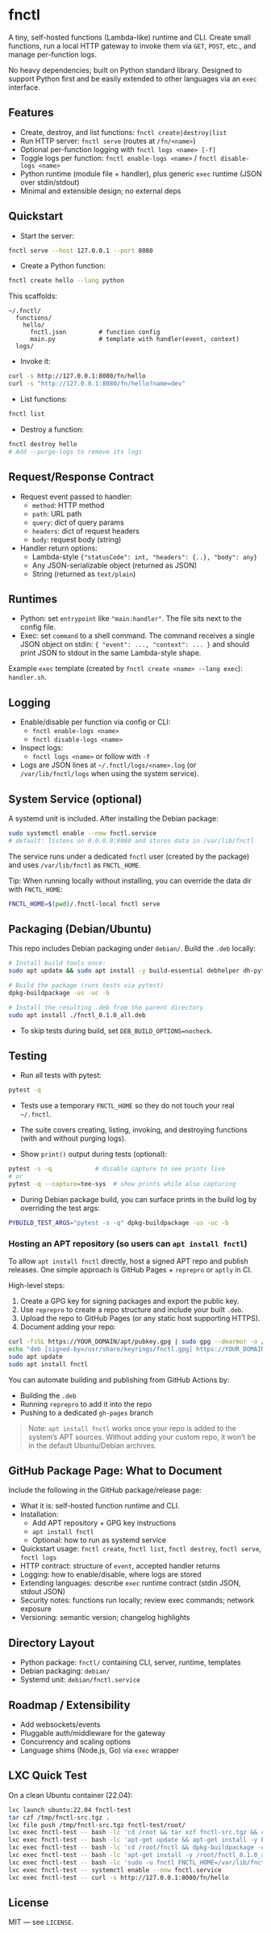 # fnctl

A tiny, self-hosted functions (Lambda-like) runtime and CLI. Create small functions, run a local HTTP gateway to invoke them via `GET`, `POST`, etc., and manage per-function logs.

No heavy dependencies; built on Python standard library. Designed to support Python first and be easily extended to other languages via an `exec` interface.

## Features

- Create, destroy, and list functions: `fnctl create|destroy|list`
- Run HTTP server: `fnctl serve` (routes at `/fn/<name>`)
- Optional per-function logging with `fnctl logs <name> [-f]`
- Toggle logs per function: `fnctl enable-logs <name>` / `fnctl disable-logs <name>`
- Python runtime (module file + handler), plus generic `exec` runtime (JSON over stdin/stdout)
- Minimal and extensible design; no external deps

## Quickstart

- Start the server:

```bash
fnctl serve --host 127.0.0.1 --port 8080
```

- Create a Python function:

```bash
fnctl create hello --lang python
```

This scaffolds:

```
~/.fnctl/
  functions/
    hello/
      fnctl.json         # function config
      main.py            # template with handler(event, context)
  logs/
```

- Invoke it:

```bash
curl -s http://127.0.0.1:8080/fn/hello
curl -s "http://127.0.0.1:8080/fn/hello?name=dev"
```

- List functions:

```bash
fnctl list
```

- Destroy a function:

```bash
fnctl destroy hello
# Add --purge-logs to remove its logs
```

## Request/Response Contract

- Request event passed to handler:
  - `method`: HTTP method
  - `path`: URL path
  - `query`: dict of query params
  - `headers`: dict of request headers
  - `body`: request body (string)
- Handler return options:
  - Lambda-style `{"statusCode": int, "headers": {..}, "body": any}`
  - Any JSON-serializable object (returned as JSON)
  - String (returned as `text/plain`)

## Runtimes

- Python: set `entrypoint` like `"main:handler"`. The file sits next to the config file.
- Exec: set `command` to a shell command. The command receives a single JSON object on stdin: `{ "event": ..., "context": ... }` and should print JSON to stdout in the same Lambda-style shape.

Example `exec` template (created by `fnctl create <name> --lang exec`): `handler.sh`.

## Logging

- Enable/disable per function via config or CLI:
  - `fnctl enable-logs <name>`
  - `fnctl disable-logs <name>`
- Inspect logs:
  - `fnctl logs <name>` or follow with `-f`
- Logs are JSON lines at `~/.fnctl/logs/<name>.log` (or `/var/lib/fnctl/logs` when using the system service).

## System Service (optional)

A systemd unit is included. After installing the Debian package:

```bash
sudo systemctl enable --now fnctl.service
# default: listens on 0.0.0.0:8080 and stores data in /var/lib/fnctl
```

The service runs under a dedicated `fnctl` user (created by the package) and uses `/var/lib/fnctl` as `FNCTL_HOME`.

Tip: When running locally without installing, you can override the data dir with `FNCTL_HOME`:

```bash
FNCTL_HOME=$(pwd)/.fnctl-local fnctl serve
```

## Packaging (Debian/Ubuntu)

This repo includes Debian packaging under `debian/`. Build the `.deb` locally:

```bash
# Install build tools once:
sudo apt update && sudo apt install -y build-essential debhelper dh-python python3 python3-setuptools python3-pytest

# Build the package (runs tests via pytest)
dpkg-buildpackage -us -uc -b

# Install the resulting .deb from the parent directory
sudo apt install ./fnctl_0.1.0_all.deb
```

- To skip tests during build, set `DEB_BUILD_OPTIONS=nocheck`.

## Testing

- Run all tests with pytest:

```bash
pytest -q
```

- Tests use a temporary `FNCTL_HOME` so they do not touch your real `~/.fnctl`.
- The suite covers creating, listing, invoking, and destroying functions (with and without purging logs).

- Show `print()` output during tests (optional):

```bash
pytest -s -q            # disable capture to see prints live
# or
pytest -q --capture=tee-sys  # show prints while also capturing
```

- During Debian package build, you can surface prints in the build log by overriding the test args:

```bash
PYBUILD_TEST_ARGS="pytest -s -q" dpkg-buildpackage -us -uc -b
```

### Hosting an APT repository (so users can `apt install fnctl`)

To allow `apt install fnctl` directly, host a signed APT repo and publish releases.
One simple approach is GitHub Pages + `reprepro` or `aptly` in CI.

High-level steps:

1. Create a GPG key for signing packages and export the public key.
2. Use `reprepro` to create a repo structure and include your built `.deb`.
3. Upload the repo to GitHub Pages (or any static host supporting HTTPS).
4. Document adding your repo:

```bash
curl -fsSL https://YOUR_DOMAIN/apt/pubkey.gpg | sudo gpg --dearmor -o /usr/share/keyrings/fnctl.gpg
echo "deb [signed-by=/usr/share/keyrings/fnctl.gpg] https://YOUR_DOMAIN/apt stable main" | sudo tee /etc/apt/sources.list.d/fnctl.list
sudo apt update
sudo apt install fnctl
```

You can automate building and publishing from GitHub Actions by:
- Building the `.deb`
- Running `reprepro` to add it into the repo
- Pushing to a dedicated `gh-pages` branch

> Note: `apt install fnctl` works once your repo is added to the system’s APT sources. Without adding your custom repo, it won’t be in the default Ubuntu/Debian archives.

## GitHub Package Page: What to Document

Include the following in the GitHub package/release page:

- What it is: self-hosted function runtime and CLI.
- Installation:
  - Add APT repository + GPG key instructions
  - `apt install fnctl`
  - Optional: how to run as systemd service
- Quickstart usage: `fnctl create`, `fnctl list`, `fnctl destroy`, `fnctl serve`, `fnctl logs`
- HTTP contract: structure of `event`, accepted handler returns
- Logging: how to enable/disable, where logs are stored
- Extending languages: describe `exec` runtime contract (stdin JSON, stdout JSON)
- Security notes: functions run locally; review exec commands; network exposure
- Versioning: semantic version; changelog highlights

## Directory Layout

- Python package: `fnctl/` containing CLI, server, runtime, templates
- Debian packaging: `debian/`
- Systemd unit: `debian/fnctl.service`

## Roadmap / Extensibility

- Add websockets/events
- Pluggable auth/middleware for the gateway
- Concurrency and scaling options
- Language shims (Node.js, Go) via `exec` wrapper

## LXC Quick Test

On a clean Ubuntu container (22.04):

```bash
lxc launch ubuntu:22.04 fnctl-test
tar czf /tmp/fnctl-src.tgz .
lxc file push /tmp/fnctl-src.tgz fnctl-test/root/
lxc exec fnctl-test -- bash -lc 'cd /root && tar xzf fnctl-src.tgz && cd fnctl'
lxc exec fnctl-test -- bash -lc 'apt-get update && apt-get install -y build-essential debhelper dh-python python3 python3-setuptools python3-pytest'
lxc exec fnctl-test -- bash -lc 'cd /root/fnctl && dpkg-buildpackage -us -uc -b'
lxc exec fnctl-test -- bash -lc 'apt-get install -y /root/fnctl_0.1.0_all.deb'
lxc exec fnctl-test -- bash -lc 'sudo -u fnctl FNCTL_HOME=/var/lib/fnctl fnctl create hello'
lxc exec fnctl-test -- systemctl enable --now fnctl.service
lxc exec fnctl-test -- curl -s http://127.0.0.1:8080/fn/hello
```

## License

MIT — see `LICENSE`.
